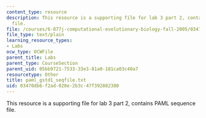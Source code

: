 ```yaml
---
content_type: resource
description: This resource is a supporting file for lab 3 part 2, contains PAML sequence
  file.
file: /courses/6-877j-computational-evolutionary-biology-fall-2005/03470db6f2ad020e2b3c47f392882380_paml_gstd1_seqfile.txt
file_type: text/plain
learning_resource_types:
- Labs
ocw_type: OCWFile
parent_title: Labs
parent_type: CourseSection
parent_uid: 05bb9721-7533-33e3-81a0-181ca03c40a7
resourcetype: Other
title: paml_gstd1_seqfile.txt
uid: 03470db6-f2ad-020e-2b3c-47f392882380
---
```

This resource is a supporting file for lab 3 part 2, contains PAML sequence file.